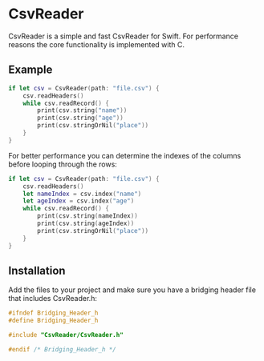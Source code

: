 CsvReader
=========
CsvReader is a simple and fast CsvReader for Swift. For performance reasons the core functionality is implemented with C.

Example
-------
```swift
if let csv = CsvReader(path: "file.csv") {
    csv.readHeaders()
    while csv.readRecord() {
        print(csv.string("name"))
        print(csv.string("age"))
        print(csv.stringOrNil("place"))
    }
}
```

For better performance you can determine the indexes of the columns before looping through the rows:

```swift
if let csv = CsvReader(path: "file.csv") {
    csv.readHeaders()
    let nameIndex = csv.index("name")
    let ageIndex = csv.index("age")
    while csv.readRecord() {
        print(csv.string(nameIndex))
        print(csv.string(ageIndex))
        print(csv.stringOrNil("place"))
    }
}
```

Installation
------------
Add the files to your project and make sure you have a bridging header file that includes CsvReader.h:

```c
#ifndef Bridging_Header_h
#define Bridging_Header_h

#include "CsvReader/CsvReader.h"

#endif /* Bridging_Header_h */

```
